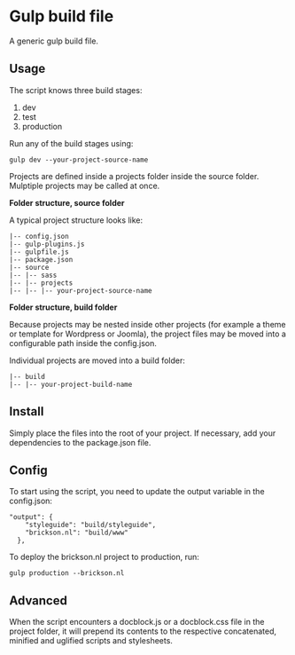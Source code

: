 # Gulp build file

A generic gulp build file.

## Usage
The script knows three build stages:

1. dev
2. test
3. production

Run any of the build stages using:
```
gulp dev --your-project-source-name
```
Projects are defined inside a projects folder inside the source folder. Mulptiple projects may be called at once.

**Folder structure, source folder**

A typical project structure looks like:
```
|-- config.json
|-- gulp-plugins.js
|-- gulpfile.js
|-- package.json
|-- source
|-- |-- sass
|-- |-- projects
|-- |-- |-- your-project-source-name
```
**Folder structure, build folder**

Because projects may be nested inside other projects (for example a theme or template for Wordpress or Joomla), the project files may be moved into a configurable path inside the config.json.

Individual projects are moved into a build folder:
```
|-- build
|-- |-- your-project-build-name
```

## Install
Simply place the files into the root of your project. If necessary, add your dependencies to the package.json file.

## Config
To start using the script, you need to update the output variable in the config.json:
```
"output": {
    "styleguide": "build/styleguide",
    "brickson.nl": "build/www"
  },
```
To deploy the brickson.nl project to production, run:
```
gulp production --brickson.nl
```

## Advanced
When the script encounters a docblock.js or a docblock.css file in the project folder, it will prepend its contents to the respective concatenated, minified and uglified scripts and stylesheets.
